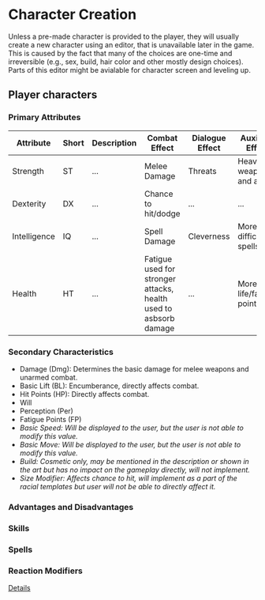 # Character Creation

Unless a pre-made character is provided to the player, they will usually create a new character using an editor, that is unavailable later in the game. This is caused by the fact that many of the choices are one-time and irreversible (e.g., sex, build, hair color and other mostly design choices). Parts of this editor might be avialable for character screen and leveling up.

## Player characters

### Primary Attributes

|Attribute|Short|Description|Combat Effect|Dialogue Effect|Auxiliary Effect|
|---|---|---|---|---|---|
|Strength|ST|...|Melee Damage|Threats|Heavier weapons and armor|
|Dexterity|DX|...|Chance to hit/dodge|...|...|
|Intelligence|IQ|...|Spell Damage|Cleverness|More difficult spells|
|Health|HT|...|Fatigue used for stronger attacks, health used to asbsorb damage|...|More life/fatigue points|

### Secondary Characteristics

- Damage (Dmg): Determines the basic damage for melee weapons and unarmed combat. 
- Basic Lift (BL): Encumberance, directly affects combat.
- Hit Points (HP): Directly affects combat.
- Will
- Perception (Per)
- Fatigue Points (FP)
- *Basic Speed: Will be displayed to the user, but the user is not able to modify this value.*
- *Basic Move: Will be displayed to the user, but the user is not able to modify this value.*
- *Build: Cosmetic only, may be mentioned in the description or shown in the art but has no impact on the gameplay directly, will not implement.*
- *Size Modifier: Affects chance to hit, will implement as a part of the racial templates but user will not be able to directly affect it.*

### Advantages and Disadvantages

### Skills

### Spells

### Reaction Modifiers

[Details](playercharacters.md)
